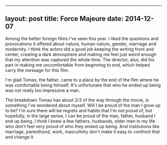 ------
layout: post
title: Force Majeure 
date:  2014-12-07 
-----
 Among the better foreign films I've seen this year. I liked the questions and provocations it offered about nature, human nature, gender, marriage and modernity. I think the actors did a good job keeping the writing front and center, creating a dark atmosphere and making me feel just weird enough that my attention was captured the whole time. The director, also, did his part in making me uncomfortable from beginning to end, which helped carry the message for this film.

I'm glad Tomas, the father, came to a place by the end of the film where he was comfortable being himself. It's unfortunate that who he ended up being was not really too impressive a man.

The breakdown Tomas has about 2/3 of the way through the movie, is something I've wondered about myself. Will I be proud of the man I grow up to be? I'm sure there will be regrets and habits that I'm not proud of, but hopefully, in the large sense, I can be proud of the man, father, husband I end up being. I think I knew a few fathers, husbands, older men in my life who don't feel very proud of who they ended up being. And institutions like marriage, parenthood, work, masculinity don't make it easy to confront that and change it.
